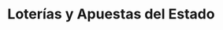 ---
title: "Loterías y Apuestas del Estado"
url: /oviedo-uvieu/loterias-y-apuestas-del-estado/
shop: lotería
---